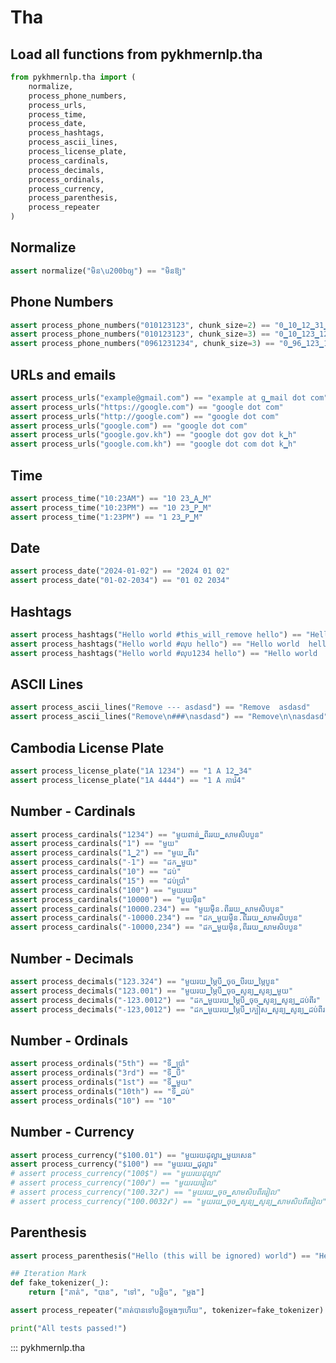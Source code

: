 
# Tha

## Load all functions from pykhmernlp.tha

```Python hl_lines="2"
from pykhmernlp.tha import (
    normalize,
    process_phone_numbers,
    process_urls,
    process_time,
    process_date,
    process_hashtags,
    process_ascii_lines,
    process_license_plate,
    process_cardinals,
    process_decimals,
    process_ordinals,
    process_currency,
    process_parenthesis,
    process_repeater
)
```

## Normalize

```Python hl_lines="2"
assert normalize("មិន\u200bឲ្យ") == "មិនឱ្យ"
```

## Phone Numbers

```Python hl_lines="2"
assert process_phone_numbers("010123123", chunk_size=2) == "0▁10▁12▁31▁23"
assert process_phone_numbers("010123123", chunk_size=3) == "0▁10▁123▁123"
assert process_phone_numbers("0961231234", chunk_size=3) == "0▁96▁123▁1234"
```

## URLs and emails

```Python hl_lines="2"
assert process_urls("example@gmail.com") == "example at g▁mail dot com"
assert process_urls("https://google.com") == "google dot com"
assert process_urls("http://google.com") == "google dot com"
assert process_urls("google.com") == "google dot com"
assert process_urls("google.gov.kh") == "google dot gov dot k▁h"
assert process_urls("google.com.kh") == "google dot com dot k▁h"
```

## Time

```Python hl_lines="2"
assert process_time("10:23AM") == "10 23▁A▁M"
assert process_time("10:23PM") == "10 23▁P▁M"
assert process_time("1:23PM") == "1 23▁P▁M"
```

## Date

```Python hl_lines="2"
assert process_date("2024-01-02") == "2024 01 02"
assert process_date("01-02-2034") == "01 02 2034"
```

## Hashtags

```Python hl_lines="2"
assert process_hashtags("Hello world #this_will_remove hello") == "Hello world  hello"
assert process_hashtags("Hello world #លុប hello") == "Hello world  hello"
assert process_hashtags("Hello world #លុប1234 hello") == "Hello world  hello"
```

## ASCII Lines

```Python hl_lines="2"
assert process_ascii_lines("Remove --- asdasd") == "Remove  asdasd"
assert process_ascii_lines("Remove\n###\nasdasd") == "Remove\n\nasdasd"
```

## Cambodia License Plate

```Python hl_lines="2"
assert process_license_plate("1A 1234") == "1 A 12▁34"
assert process_license_plate("1A 4444") == "1 A ការ៉េ4"
```

## Number - Cardinals

```Python hl_lines="2"
assert process_cardinals("1234") == "មួយពាន់▁ពីររយ▁សាមសិបបួន"
assert process_cardinals("1") == "មួយ"
assert process_cardinals("1▁2") == "មួយ▁ពីរ"
assert process_cardinals("-1") == "ដក▁មួយ"
assert process_cardinals("10") == "ដប់"
assert process_cardinals("15") == "ដប់ប្រាំ"
assert process_cardinals("100") == "មួយរយ"
assert process_cardinals("10000") == "មួយម៉ឺន"
assert process_cardinals("10000.234") == "មួយម៉ឺន.ពីររយ▁សាមសិបបួន"
assert process_cardinals("-10000.234") == "ដក▁មួយម៉ឺន.ពីររយ▁សាមសិបបួន"
assert process_cardinals("-10000,234") == "ដក▁មួយម៉ឺន,ពីររយ▁សាមសិបបួន"
```

## Number - Decimals

```Python hl_lines="2"
assert process_decimals("123.324") == "មួយរយ▁ម្ភៃបី▁ចុច▁បីរយ▁ម្ភៃបួន"
assert process_decimals("123.001") == "មួយរយ▁ម្ភៃបី▁ចុច▁សូន្យ▁សូន្យ▁មួយ"
assert process_decimals("-123.0012") == "ដក▁មួយរយ▁ម្ភៃបី▁ចុច▁សូន្យ▁សូន្យ▁ដប់ពីរ"
assert process_decimals("-123,0012") == "ដក▁មួយរយ▁ម្ភៃបី▁ក្បៀស▁សូន្យ▁សូន្យ▁ដប់ពីរ"
```

## Number - Ordinals

```Python hl_lines="2"
assert process_ordinals("5th") == "ទី▁ប្រាំ"
assert process_ordinals("3rd") == "ទី▁បី"
assert process_ordinals("1st") == "ទី▁មួយ"
assert process_ordinals("10th") == "ទី▁ដប់"
assert process_ordinals("10") == "10"
```

## Number - Currency

```Python hl_lines="2"
assert process_currency("$100.01") == "មួយរយដុល្លារ▁មួយសេន"
assert process_currency("$100") == "មួយរយ▁ដុល្លារ"
# assert process_currency("100$") == "មួយរយដុល្លារ"
# assert process_currency("100៛") == "មួយរយរៀល"
# assert process_currency("100.32៛") == "មួយរយ▁ចុច▁សាមសិបពីររៀល"
# assert process_currency("100.0032៛") == "មួយរយ▁ចុច▁សូន្យ▁សូន្យ▁សាមសិបពីររៀល"
```

## Parenthesis

```Python hl_lines="2"
assert process_parenthesis("Hello (this will be ignored) world") == "Hello world"

## Iteration Mark
def fake_tokenizer(_):
    return ["គាត់", "បាន", "ទៅ", "បន្តិច", "ម្ដង"]

assert process_repeater("គាត់បានទៅបន្តិចម្ដងៗហើយ", tokenizer=fake_tokenizer) == "គាត់បានទៅបន្តិចម្ដង▁បន្តិចម្ដងហើយ"

print("All tests passed!")

```

::: pykhmernlp.tha
